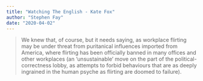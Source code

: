 ```yaml
---
title: "Watching The English - Kate Fox"
author: "Stephen Fay"
date: "2020-04-02"
---
```



> We knew that, of course, but it needs saying, as workplace flirting may be under threat from puritanical influences imported from America, where flirting has been officially banned in many offices and other workplaces (an ‘unsustainable’ move on the part of the political-correctness lobby, as attempts to forbid behaviours that are as deeply ingrained in the human psyche as flirting are doomed to failure).


